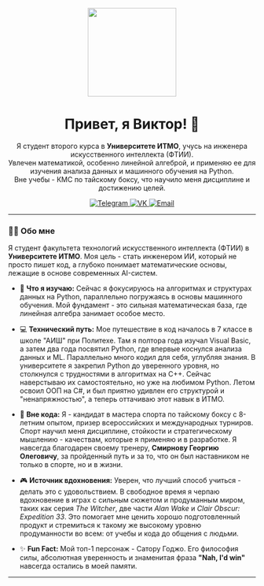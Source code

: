 <!-- Приветственный баннер с Сатору Годжо -->
<p align="center">
  <img src="https://i.pinimg.com/736x/8c/6e/b0/8c6eb0064c97ea431857a6fa919d43bd.jpg" width="180">
</p>

<!-- Заголовок и интро -->
<h1 align="center">Привет, я Виктор! 👋</h1>

<!-- Краткая информация -->
<p align="center">
  Я студент второго курса в <b>Университете ИТМО</b>, учусь на инженера искусственного интеллекта (ФТИИ). <br>
  Увлечен математикой, особенно линейной алгеброй, и применяю ее для изучения анализа данных и машинного обучения на Python. <br>
  Вне учебы - КМС по тайскому боксу, что научило меня дисциплине и достижению целей.
</p>

<!-- Социальные сети -->
<p align="center">
  <a href="https://t.me/ViktorVask" target="_blank">
    <img src="https://img.shields.io/badge/Telegram-2CA5E0?style=for-the-badge&logo=telegram&logoColor=white" alt="Telegram"/>
  </a>
  <a href="https://vk.com/viktorvaskin" target="_blank">
    <img src="https://img.shields.io/badge/VK-4680C2?style=for-the-badge&logo=vk&logoColor=white" alt="VK"/>
  </a>
  <a href="mailto:viktorvaskin0698@gmail.com" target="_blank">
    <img src="https://img.shields.io/badge/Email-D14836?style=for-the-badge&logo=gmail&logoColor=white" alt="Email"/>
  </a>
</p>

---

### 👨‍💻 Обо мне

Я студент факультета технологий искусственного интеллекта (ФТИИ) в **Университете ИТМО**. Моя цель - стать инженером ИИ, который не просто пишет код, а глубоко понимает математические основы, лежащие в основе современных AI-систем.

- 🌱 **Что я изучаю:** Сейчас я фокусируюсь на алгоритмах и структурах данных на Python, параллельно погружаясь в основы машинного обучения. Мой фундамент - это сильная математическая база, где линейная алгебра занимает особое место.

- 💻 **Технический путь:** Мое путешествие в код началось в 7 классе в школе "АИШ" при Политехе. Там я полтора года изучал Visual Basic, а затем два года посвятил Python, где впервые коснулся анализа данных и ML. Параллельно много кодил для себя, углубляя знания. В университете я закрепил Python до уверенного уровня, но столкнулся с трудностями в алгоритмах на C++. Сейчас наверстываю их самостоятельно, но уже на любимом Python. Летом освоил ООП на C#, и был приятно удивлен его структурой и "ненапряжностью", а теперь оттачиваю этот навык в ИТМО.

- 🥊 **Вне кода:** Я - кандидат в мастера спорта по тайскому боксу с 8-летним опытом, призер всероссийских и международных турниров. Спорт научил меня дисциплине, стойкости и стратегическому мышлению - качествам, которые я применяю и в разработке. Я навсегда благодарен своему тренеру, **Смирнову Георгию Олеговичу**, за пройденный путь и за то, что он был наставником не только в спорте, но и в жизни.

- 🎮 **Источник вдохновения:** Уверен, что лучший способ учиться - делать это с удовольствием. В свободное время я черпаю вдохновение в играх с сильным сюжетом и продуманным миром, таких как серия *The Witcher*, две части *Alan Wake* и *Clair Obscur: Expedition 33*. Это помогает мне ценить хорошо подготовленный продукт и стремиться к такому же высокому уровню продуманности во всем: от учебы и кода до общения с людьми.

- ✨ **Fun Fact:** Мой топ-1 персонаж - Сатору Годжо. Его философия силы, абсолютная уверенность и знаменитая фраза **"Nah, I'd win"** навсегда остались в моей памяти.

---

